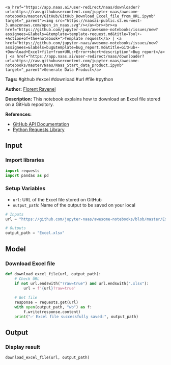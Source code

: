     <a href="https://app.naas.ai/user-redirect/naas/downloader?url=https://raw.githubusercontent.com/jupyter-naas/awesome-notebooks/master/GitHub/GitHub_Download_Excel_file_from_URL.ipynb" target="_parent"><img src="https://naasai-public.s3.eu-west-3.amazonaws.com/open_in_naas.svg"/></a><br><br><a href="https://github.com/jupyter-naas/awesome-notebooks/issues/new?assignees=&labels=&template=template-request.md&title=Tool+-+Action+of+the+notebook+">Template request</a> | <a href="https://github.com/jupyter-naas/awesome-notebooks/issues/new?assignees=&labels=bug&template=bug_report.md&title=GitHub+-+Download+Excel+file+from+URL:+Error+short+description">Bug report</a> | <a href="https://app.naas.ai/user-redirect/naas/downloader?url=https://raw.githubusercontent.com/jupyter-naas/awesome-notebooks/master/Naas/Naas_Start_data_product.ipynb" target="_parent">Generate Data Product</a>

**Tags:** #github #excel #download #url #file #python

**Author:** [Florent Ravenel](http://linkedin.com/in/florent-ravenel)

**Description:** This notebook explains how to download an Excel file stored on a GitHub repository.

**References:**
- [GitHub API Documentation](https://developer.github.com/v3/)
- [Python Requests Library](https://requests.readthedocs.io/en/master/)

## Input

### Import libraries


```python
import requests
import pandas as pd
```

### Setup Variables
- `url`: URL of the Excel file stored on GitHub
- `output_path`: Name of the output to be saved on your local


```python
# Inputs
url = "https://github.com/jupyter-naas/awesome-notebooks/blob/master/Excel/Conso.xlsx"

# Outputs
output_path = "Excel.xlsx"
```

## Model

### Download Excel file


```python
def download_excel_file(url, output_path):
    # Check URL
    if not url.endswith("?raw=true") and url.endswith(".xlsx"):
        url = f'{url}?raw=true'
        
    # Get file
    response = requests.get(url)
    with open(output_path, "wb") as f:
        f.write(response.content)
    print("✅ Excel file successfully saved:", output_path)
```

## Output

### Display result


```python
download_excel_file(url, output_path)
```

